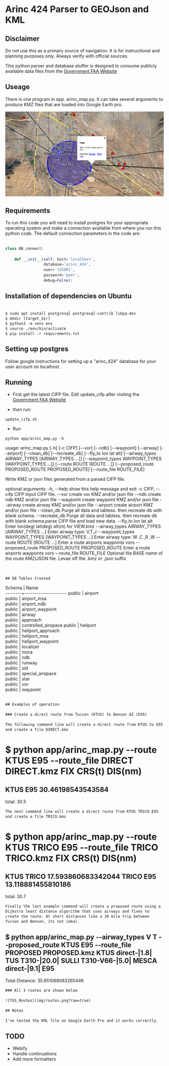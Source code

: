# Arinc 424 Parser to GEOJson and KML

## Disclaimer

Do not use this as a primary source of navigation. It is for instructional and planning purposes only. Always verify with official sources.

This python parser and database stuffer is designed to consume publicly
available data files from the [Government FAA Website](https://www.faa.gov/air_traffic/flight_info/aeronav/digital_products/cifp/download/)

## Useage

There is one program in app. arinc_map.py. It can take several arguments to produce KMZ files that are loaded into Google Earth pro.

![TUS_Image](img/TUS_nav.png?raw=true)

## Requirements

To run this code you will need to install postgres for your appropriate operating system and make a connection available from where you run this python code. The default connection parameters in the code are:

``` Python

class DB_connect:

    def __init__(self, host='localhost',
                 database='arinc_424',
                 user='[USER]',
                 password='peer',
                 debug=False):
```

## Installation of dependencies on Ubuntu

```

$ sudo apt install postgresql postgresql-contrib libpq-dev
$ mkdir [target_dir]
$ python3 -m venv env
$ source ./env/bin/activate
$ pip install -r requirements.txt

```
## Setting up postgres

Follow google instructions for setting up a "arinc_424" database for your user account on localhost.

## Running

* First get the latest CIFP file. Edit update_cifp after visiting the [Government FAA Website](https://www.faa.gov/air_traffic/flight_info/aeronav/digital_products/cifp/download/)

* then run:

```
update_cifp.sh
```

* Run
```
python app/arinc_map.py -h

```
usage: arinc_map.py [-h] [-c CIFP] [--vor] [--ndb] [--waypoint] [--airway] [--airport] [--clean_db] [--recreate_db] [--fly_to lon lat alt]
                    [--airway_types AIRWAY_TYPES [AIRWAY_TYPES ...]] [--waypoint_types WAYPOINT_TYPES [WAYPOINT_TYPES ...]]
                    [--route ROUTE [ROUTE ...]] [--proposed_route PROPOSED_ROUTE PROPOSED_ROUTE] [--route_file ROUTE_FILE]

Write KMZ or json files generated from a parsed CIFP file.

optional arguments:
  -h, --help            show this help message and exit
  -c CIFP, --cifp CIFP  Input CIFP file.
  --vor                 create vor KMZ and/or json file
  --ndb                 create ndb KMZ and/or json file
  --waypoint            create waypoint KMZ and/or json file
  --airway              create airway KMZ and/or json file
  --airport             create airport KMZ and/or json file
  --clean_db            Purge all data and tabless. then recreate db with blank schema.
  --recreate_db         Purge all data and tabless. then recreate db with blank schema.parse CIFP file and load new data.
  --fly_to lon lat alt  Enter lon(deg) lat(deg) alt(m) for VIEW.kmz
  --airway_types AIRWAY_TYPES [AIRWAY_TYPES ...]
                        Enter airway type: V,T,J
  --waypoint_types WAYPOINT_TYPES [WAYPOINT_TYPES ...]
                        Enter airway type: W ,C ,R ,W
  --route ROUTE [ROUTE ...]
                        Enter a route airports waypoints vors
  --proposed_route PROPOSED_ROUTE PROPOSED_ROUTE
                        Enter a route airports waypoints vors
  --route_file ROUTE_FILE
                        Optional file BASE name of the route KMZ/JSON file. Levae off the .kmz or .json suffix
```


## DB Tables Created

```
 Schema |        Name         
--------+---------------------
 public | airport             
 public | airport_msa         
 public | airport_ndb         
 public | airport_waypoint    
 public | airway              
 public | approach            
 public | controlled_airspace 
 public | heliport            
 public | heliport_approach   
 public | heliport_msa        
 public | heliport_waypoint   
 public | localizer           
 public | mora                
 public | ndb                 
 public | runway              
 public | sid                 
 public | special_airspace    
 public | star                
 public | vor                 
 public | waypoint            
```

## Examples of operation

### Create a direct route from Tucson (KTUS) to Benson AZ (E95)

The following command line will create a direct route from KTUS to E95 and create a file DIRECT.kmz
```
$ python app/arinc_map.py --route  KTUS E95 --route_file DIRECT
DIRECT.kmz
FIX	CRS(t)	   DIS(nm)
===========================
KTUS 	 E95 	 30.46198543543584
---------------------------
total:   	 30.5
```
The next command line will create a direct route from KTUS TRICO E95 and create a file TRICO.kmz
```
$ python app/arinc_map.py --route  KTUS TRICO E95 --route_file TRICO 
TRICO.kmz
FIX	CRS(t)	   DIS(nm)
===========================
KTUS 	 TRICO 	 17.593860683342044
TRICO 	 E95 	 13.118881455810186
---------------------------
total:   	 30.7
```
Finally the last example command will create a proposed route using a Dijkstra least distance algorithm that uses airways and fixes to create the route. At short distances like a 30 mile trip between Tucson and Benson, its not ideal.
```
$ python app/arinc_map.py --airway_types V T --proposed_route  KTUS E95 --route_file PROPOSED
PROPOSED.kmz
KTUS
	direct-|1.8|
TUS
	T310-|20.0|
SULLI
	T310-V66-|5.0|
MESCA
	direct-|9.1|
E95
-----------------------------
Total Distance: 35.851068083265446
```
### All 3 routes are shown below

![TUS_Routes](img/routes.png?raw=true)

## Notes

I've tested the KML file on Google Earth Pro and it works correctly.

```

## TODO

* Webify
* Handle continuations
* Add more formatters